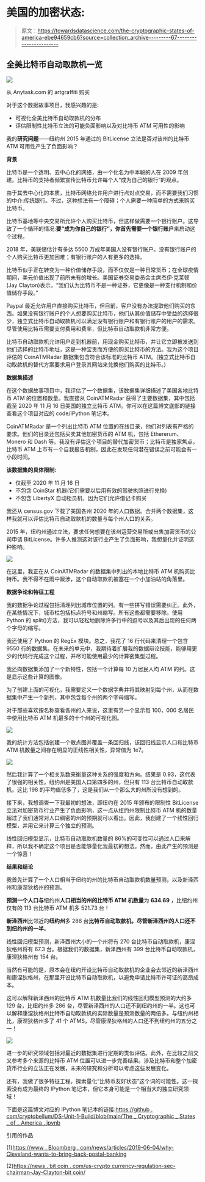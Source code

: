 # 美国的加密状态:

> 原文：<https://towardsdatascience.com/the-cryptographic-states-of-america-ebe94659cb6?source=collection_archive---------67----------------------->

## 全美比特币自动取款机一览

![](img/8afa90949b2a3395cd43782a5e4edf0c.png)

从 Anytask.com 的 artgraffiti 购买

对于这个数据故事项目，我感兴趣的是:

*   可视化全美比特币自动取款机的分布
*   评估限制性比特币立法的可能负面影响以及对比特币 ATM 可用性的影响

我的**研究问题**——纽约州 2015 年通过的 BitLicense 立法是否对该州的比特币 ATM 可用性产生了负面影响？

**背景**

比特币是一个透明、去中心化的网络，由一个化名为中本聪的人在 2009 年创建。比特币的支持者频繁宣传比特币允许每个人“成为自己的银行”的观点。

由于其去中心化的本质，比特币网络允许用户进行点对点交易，而不需要我们习惯的中介:传统银行。不过，这种想法有一个障碍；个人需要一种简单的方式来购买比特币。

比特币基地等中央交易所允许个人购买比特币，但这样做需要一个银行账户。这导致了一个循环的情况:**要“成为你自己的银行”，你首先需要一个银行账户**来启动这个过程。

2018 年，美联储估计有多达 5500 万成年美国人没有银行账户。没有银行账户的个人购买比特币更加困难；有银行账户的人有更多的选择。

比特币似乎正在转变为一种价值储存手段，而不仅仅是一种日常货币；在全球疫情期间，美元价值出现了前所未有的增长。美国证券交易委员会主席杰伊·克莱顿(Jay Clayton)表示，“我们认为比特币不是一种证券，它更像是一种支付机制和价值储存手段。”

Paypal 最近允许用户直接购买比特币，但目前，客户没有办法提取他们购买的东西。如果没有银行账户的个人想要购买比特币，他们从其价值储存中受益的选择很少，独立式比特币自动取款机可以满足没有银行账户和有银行账户的用户的需求。尽管使用比特币需要支付费用和费率，但比特币自动取款机非常方便。

比特币自动取款机允许用户走到机器前，用现金购买比特币，并让它立即被发送到他们选择的比特币地址，这是一种宝贵而方便的购买比特币的方法。我为这个项目评估的 CoinATMRadar 数据集包含符合该标准的比特币 ATM。(独立式比特币自动取款机的替代方案要求用户登录其网站来兑换他们购买的比特币。)

**数据集描述**

在这个数据故事项目中，我评估了一个数据集，该数据集详细描述了美国各地比特币 ATM 的位置和数量。我直接从 CoinATMRadar 获得了主要数据集，其中包括截至 2020 年 11 月 16 日美国的独立比特币 ATM。你可以在这篇博文底部的链接查看这个项目对应的 code/IPython 笔记本。

CoinATMRadar 是一个列出比特币 ATM 位置的在线目录，他们对列表有严格的要求。他们的目录还包括买卖其他加密货币的 ATM 机，包括 Ethererum、Monero 和 Dash 等。我没有评估这个项目的替代加密货币；比特币是独家焦点。比特币 ATM 上市有一个自我报告机制，因此在发现任何潜在错误之前可能会有一小段时间。

**该数据集的具体限制:**

*   仅截至 2020 年 11 月 16 日
*   不包含 CoinStar 机器(它们需要以后用有效的驾驶执照进行兑换)
*   不包含 LibertyX 自动柜员机，因为它们允许借记卡购买

我还从 census.gov 下载了美国各州 2020 年的人口数据。合并两个数据集，这样我就可以评估比特币自动取款机的数量与每个州人口的关系。

2015 年，纽约州通过立法，要求任何想要在该州运营交易所或出售加密货币的公司申请 BitLicense。许多人推测这对该行业产生了负面影响，我想量化并证明这种影响。

![](img/8a07bc09d49c4f537f4150c5db80b9ae.png)

在这里，我正在从 CoinATMRadar 的数据集中列出的本地比特币 ATM 机购买比特币。我不得不在雨中跋涉，这个自动取款机被塞在一个小加油站的角落里。

**数据争论和特征工程**

我的数据争论过程包括清理列出城市位置的列。有一些拼写错误需要纠正。此外，在某些情况下，城市栏包括标点符号和州缩写。所有这些都需要移除。使用 Python 的 split()方法，我可以轻松地删除许多行中的逗号以及其后出现的任何两个字母的缩写。

我还使用了 Python 的 RegEx 模块。总之，我花了 16 行代码来清理一个包含 9550 行的数据集。在未来的单元中，我期待着扩展我的数据辩论技能，能够用更少的代码行完成这个过程，并尽可能使用最少的计算密集型过程。

我还向数据集添加了一个新特性，包括一个计算每 10 万居民人均 ATM 的列。这是显示这些计算的图像。

为了创建上面的可视化，我需要定义一个数据字典并将其映射到每个州，从而在数据集中产生一个新列，其中包含每个州的两个字母缩写。

对于那些喜欢按名称查看各州的人来说，这里有另一个显示每 100，000 名居民中使用比特币 ATM 机最多的十个州的可视化图。

![](img/9b2543f23a302c5b9574e1a29fdb0b9a.png)

我的统计方法包括创建一个散点图并覆盖一条回归线，该回归线显示人口和比特币 ATM 机数量之间存在明显的正线性相关性，异常值为 1e7。

![](img/25e4a4a18abf66ac2a823289e2adebea.png)

然后我计算了一个相关系数来衡量这种关系的强度和方向。结果是 0.93，这代表了很强的相关性。纽约州是美国人口第四多的州，但只有 113 台比特币自动取款机。这比 198 的平均值低多了，这是我们从一个那么大的州所没有想到的。

接下来，我想调查一下我最初的想法，即纽约在 2015 年颁布的限制性 BitLicense 立法对加密货币行业产生了负面影响，这一点从纽约州限制比特币 ATM 机的数量超过了我们通常对人口稠密的州的预期就可以看出。因此，我创建了一个线性回归模型，并用它来计算三个独立的预测。

线性回归模型显示，比特币自动取款机数量的 86%的可变性可以通过人口来解释，所以我不确定这个项目是否能够量化我最初的想法。然而，由此产生的预测是一个惊喜！

**结果和结论**

我首先计算了一个人口相当于纽约的州的比特币自动取款机数量预测，以及新泽西州和康涅狄格州的预测。

**预测一个人口与**纽约州**人口相当的州的比特币 ATM 机数量**为 **634.69** ，比纽约州仅有的 113 台比特币 ATM 机多 521.73 台！

**新泽西州**比邻近的**纽约州**多 286 台**比特币自动取款机，尽管新泽西州的人口还不到纽约州的一半**。

线性回归模型预测，新泽西州大小的一个州将有 270 台比特币自动取款机，康涅狄格州将有 67.3 台。根据我们的数据集，新泽西州有 399 台比特币自动取款机，康涅狄格州有 154 台。

当然有可能的是，原本会在纽约开设比特币自动取款机的企业会去邻近的新泽西州和康涅狄格州，在那里开设比特币自动取款机，以避免申请比特币许可证的高昂成本。

这可以解释新泽西州的比特币 ATM 机数量比我们的线性回归模型预测的大约多 129 台，比纽约州多 286 台，尽管新泽西州的人口还不到纽约州的一半。这也可以解释康涅狄格州比特币自动取款机的实际数量是预测数量的两倍多。与纽约州相比，康涅狄格州多了 41 个 ATMS，尽管康涅狄格州的人口还不到纽约州的五分之一！

![](img/6301014b3fd8a322202322c637206d8e.png)

进一步的研究领域包括对最近的数据集进行定期的类似评估。此外，在比较之前交叉参考多个来源的比特币 ATM 位置可以进一步完善结果。涉及比特币和整个加密货币行业的立法正在发展，未来的研究和分析可以考虑这些发展变化。

还有，我做了很多特征工程，探索量化“比特币友好状态”这个词的可能性。这一探索没有成为最终的 IPython 笔记本，但它本身可能是一个相当大的独立研究领域！

下面是这篇博文对应的 IPython 笔记本的链接:[https://github . com/cryptobellum/DS-Unit-1-Build/blob/main/The _ Cryptographic _ States _ of _ America . ipynb](https://github.com/cryptobellum/DS-Unit-1-Build/blob/main/The_Cryptographic_States_of_America.ipynb)

引用的作品

(1)[https://www . Bloomberg . com/news/articles/2019-06-04/why-Cleveland-wants-to-bring-back-postal-banking](https://www.bloomberg.com/news/articles/2019-06-04/why-cleveland-wants-to-bring-back-postal-banking)

(2)[https://news . bit coin . com/us-crypto currency-regulation-sec-chairman-Jay-Clayton-bit coin/](https://news.bitcoin.com/us-cryptocurrency-regulation-sec-chairman-jay-clayton-bitcoin/)